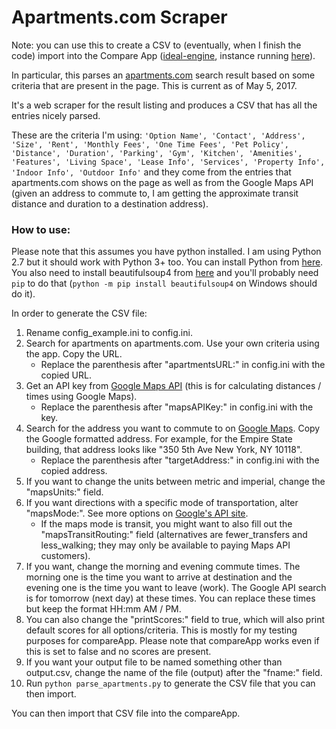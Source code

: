 # Apartments.com Scraper

Note: you can use this to create a CSV to (eventually, when I finish the code) import into the Compare App ([ideal-engine](https://github.com/adinutzyc21/ideal-engine), instance running [here](ideal-engine.herokuapp.com)).

In particular, this parses an [apartments.com](apartments.com) search result based on some criteria that are present in the page. This is current as of May 5, 2017.

It's a web scraper for the result listing and produces a CSV that has all the entries nicely parsed. 

These are the criteria I'm using:
`'Option Name', 'Contact', 'Address', 'Size', 'Rent', 'Monthly Fees', 'One Time Fees', 'Pet Policy', 'Distance', 'Duration', 'Parking', 'Gym', 'Kitchen', 'Amenities', 'Features', 'Living Space', 'Lease Info', 'Services', 'Property Info', 'Indoor Info', 'Outdoor Info'` and they come from the entries that apartments.com shows on the page as well as from the Google Maps API (given an address to commute to, I am getting the approximate transit distance and duration to a destination address).

### How to use:

Please note that this assumes you have python installed. I am using Python 2.7 but it should work with Python 3+ too.
You can install Python from [here](https://www.python.org/downloads/). 
You also need to install beautifulsoup4 from [here](https://www.crummy.com/software/BeautifulSoup/bs4/doc/) and you'll probably need `pip` to do that (`python -m pip install beautifulsoup4` on Windows should do it).

In order to generate the CSV file:

1. Rename config_example.ini to config.ini.
1. Search for apartments on apartments.com. Use your own criteria using the app. Copy the URL.
    - Replace the parenthesis after "apartmentsURL:" in config.ini with the copied URL.
1. Get an API key from [Google Maps API](https://developers.google.com/maps/documentation/distance-matrix/get-api-key) (this is for calculating distances / times using Google Maps).
    - Replace the parenthesis after "mapsAPIKey:" in config.ini with the key.
1. Search for the address you want to commute to on [Google Maps](https://www.google.com/maps). Copy the Google formatted address. For example, for the Empire State building, that address looks like "350 5th Ave New York, NY 10118".
    - Replace the parenthesis after "targetAddress:" in config.ini with the copied address.
1. If you want to change the units between metric and imperial, change the "mapsUnits:" field.
1. If you want directions with a specific mode of transportation, alter "mapsMode:". See more options on [Google's API site](https://developers.google.com/maps/documentation/distance-matrix/).
    - If the maps mode is transit, you might want to also fill out the "mapsTransitRouting:" field (alternatives are fewer_transfers and less_walking; they may only be available to paying Maps API customers). 
1. If you want, change the morning and evening commute times. The morning one is the time you want to arrive at destination and the evening one is the time you want to leave (work). The Google API search is for tomorrow (next day) at these times. You can replace these times but keep the format HH:mm AM / PM.
1. You can also change the "printScores:" field to true, which will also print default scores for all options/criteria. This is mostly for my testing purposes for compareApp. Please note that compareApp works even if this is set to false and no scores are present.
1. If you want your output file to be named something other than output.csv, change the name of the file (output) after the "fname:" field.
1. Run `python parse_apartments.py` to generate the CSV file that you can then import.

You can then import that CSV file into the compareApp.
